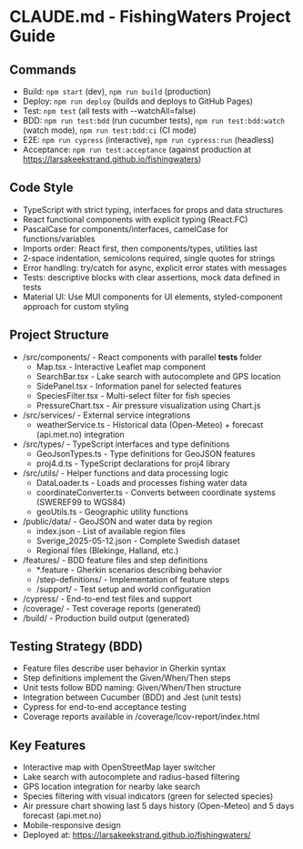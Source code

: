 # CLAUDE.md - FishingWaters Project Guide

## Commands
- Build: `npm start` (dev), `npm run build` (production)
- Deploy: `npm run deploy` (builds and deploys to GitHub Pages)
- Test: `npm test` (all tests with --watchAll=false)
- BDD: `npm run test:bdd` (run cucumber tests), `npm run test:bdd:watch` (watch mode), `npm run test:bdd:ci` (CI mode)
- E2E: `npm run cypress` (interactive), `npm run cypress:run` (headless)
- Acceptance: `npm run test:acceptance` (against production at https://larsakeekstrand.github.io/fishingwaters)

## Code Style
- TypeScript with strict typing, interfaces for props and data structures
- React functional components with explicit typing (React.FC)
- PascalCase for components/interfaces, camelCase for functions/variables
- Imports order: React first, then components/types, utilities last
- 2-space indentation, semicolons required, single quotes for strings
- Error handling: try/catch for async, explicit error states with messages
- Tests: descriptive blocks with clear assertions, mock data defined in tests
- Material UI: Use MUI components for UI elements, styled-component approach for custom styling

## Project Structure
- /src/components/ - React components with parallel __tests__ folder
  - Map.tsx - Interactive Leaflet map component
  - SearchBar.tsx - Lake search with autocomplete and GPS location
  - SidePanel.tsx - Information panel for selected features
  - SpeciesFilter.tsx - Multi-select filter for fish species
  - PressureChart.tsx - Air pressure visualization using Chart.js
- /src/services/ - External service integrations
  - weatherService.ts - Historical data (Open-Meteo) + forecast (api.met.no) integration
- /src/types/ - TypeScript interfaces and type definitions
  - GeoJsonTypes.ts - Type definitions for GeoJSON features
  - proj4.d.ts - TypeScript declarations for proj4 library
- /src/utils/ - Helper functions and data processing logic
  - DataLoader.ts - Loads and processes fishing water data
  - coordinateConverter.ts - Converts between coordinate systems (SWEREF99 to WGS84)
  - geoUtils.ts - Geographic utility functions
- /public/data/ - GeoJSON and water data by region
  - index.json - List of available region files
  - Sverige_2025-05-12.json - Complete Swedish dataset
  - Regional files (Blekinge, Halland, etc.)
- /features/ - BDD feature files and step definitions
  - *.feature - Gherkin scenarios describing behavior
  - /step-definitions/ - Implementation of feature steps
  - /support/ - Test setup and world configuration
- /cypress/ - End-to-end test files and support
- /coverage/ - Test coverage reports (generated)
- /build/ - Production build output (generated)

## Testing Strategy (BDD)
- Feature files describe user behavior in Gherkin syntax
- Step definitions implement the Given/When/Then steps
- Unit tests follow BDD naming: Given/When/Then structure
- Integration between Cucumber (BDD) and Jest (unit tests)
- Cypress for end-to-end acceptance testing
- Coverage reports available in /coverage/lcov-report/index.html

## Key Features
- Interactive map with OpenStreetMap layer switcher
- Lake search with autocomplete and radius-based filtering
- GPS location integration for nearby lake search
- Species filtering with visual indicators (green for selected species)
- Air pressure chart showing last 5 days history (Open-Meteo) and 5 days forecast (api.met.no)
- Mobile-responsive design
- Deployed at: https://larsakeekstrand.github.io/fishingwaters/